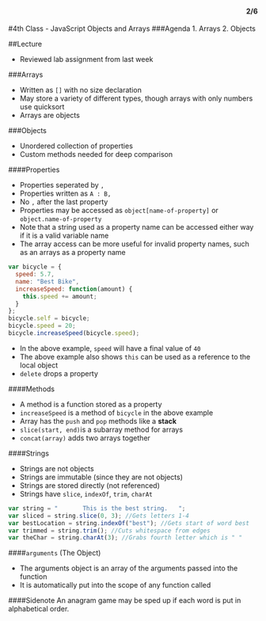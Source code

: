 <div style="text-align: right"><h4>2/6</h4></div>
#4th Class - JavaScript Objects and Arrays
###Agenda
1. Arrays
2. Objects

##Lecture
* Reviewed lab assignment from last week

###Arrays
* Written as `[]` with no size declaration
* May store a variety of different types, though arrays with only numbers use quicksort
* Arrays are objects

###Objects
* Unordered collection of properties
* Custom methods needed for deep comparison

####Properties
* Properties seperated by `,`
* Properties written as `A : B,`
* No `,` after the last property
* Properties may be accessed as `object[name-of-property]` or `object.name-of-property`
* Note that a string used as a property name can be accessed either way if it is a valid variable name
* The array access can be more useful for invalid property names, such as an arrays as a property name
```javascript
var bicycle = {
  speed: 5.7,
  name: "Best Bike",
  increaseSpeed: function(amount) {
    this.speed += amount;
  }
};
bicycle.self = bicycle;
bicycle.speed = 20;
bicycle.increaseSpeed(bicycle.speed);
```
* In the above example, `speed` will have a final value of `40`
* The above example also shows `this` can be used as a reference to the local object
* `delete` drops a property

####Methods
* A method is a function stored as a property
* `increaseSpeed` is a method of `bicycle` in the above example
* Array has the `push` and `pop` methods like a **stack**
* `slice(start, end)`is a subarray method for arrays
* `concat(array)` adds two arrays together

####Strings
* Strings are not objects
* Strings are immutable (since they are not objects)
* Strings are stored directly (not referenced)
* Strings have `slice`, `indexOf`, `trim`, `charAt` 
```javascript
var string = "       This is the best string.   ";
var sliced = string.slice(0, 3); //Gets letters 1-4
var bestLocation = string.indexOf("best"); //Gets start of word best
var trimmed = string.trim(); //Cuts whitespace from edges
var theChar = string.charAt(3); //Grabs fourth letter which is " "
```
####`arguments` (The Object)
* The arguments object is an array of the arguments passed into the function
* It is automatically put into the scope of any function called

####Sidenote
An anagram game may be sped up if each word is put in alphabetical order.
